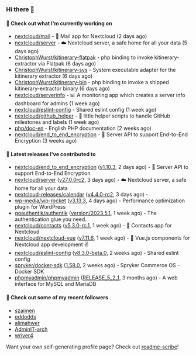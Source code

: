 ### Hi there 👋

#### 👷 Check out what I'm currently working on

- [nextcloud/mail](https://github.com/nextcloud/mail) - 💌 Mail app for Nextcloud (2 days ago)
- [nextcloud/server](https://github.com/nextcloud/server) - ☁️ Nextcloud server, a safe home for all your data (5 days ago)
- [ChristophWurst/kitinerary-flatpak](https://github.com/ChristophWurst/kitinerary-flatpak) - php binding to invoke kitinerary-extractor via Flatpak (6 days ago)
- [ChristophWurst/kitinerary-sys](https://github.com/ChristophWurst/kitinerary-sys) - System executable adapter for the kitinerary extractor (6 days ago)
- [ChristophWurst/kitinerary-bin](https://github.com/ChristophWurst/kitinerary-bin) - php binding to invoke a shipped kitinerary-extractor binary (6 days ago)
- [nextcloud/serverinfo](https://github.com/nextcloud/serverinfo) - 📊 A monitoring app which creates a server info dashboard for admins (1 week ago)
- [nextcloud/eslint-config](https://github.com/nextcloud/eslint-config) - Shared eslint config (1 week ago)
- [nextcloud/github_helper](https://github.com/nextcloud/github_helper) - :construction_worker: little helper scripts to handle GitHub milestones and labels (1 week ago)
- [php/doc-en](https://github.com/php/doc-en) - English PHP documentation (2 weeks ago)
- [nextcloud/end_to_end_encryption](https://github.com/nextcloud/end_to_end_encryption) - :closed_lock_with_key: Server API to support End-to-End Encryption (3 weeks ago)

#### 🔭 Latest releases I've contributed to

- [nextcloud/end_to_end_encryption](https://github.com/nextcloud/end_to_end_encryption) ([v1.10.3](https://github.com/nextcloud/end_to_end_encryption/releases/tag/v1.10.3), 2 days ago) - :closed_lock_with_key: Server API to support End-to-End Encryption
- [nextcloud/server](https://github.com/nextcloud/server) ([v27.0.0rc2](https://github.com/nextcloud/server/releases/tag/v27.0.0rc2), 3 days ago) - ☁️ Nextcloud server, a safe home for all your data
- [nextcloud-releases/calendar](https://github.com/nextcloud-releases/calendar) ([v4.4.0-rc2](https://github.com/nextcloud-releases/calendar/releases/tag/v4.4.0-rc2), 3 days ago) - 
- [wp-media/wp-rocket](https://github.com/wp-media/wp-rocket) ([v3.13.3](https://github.com/wp-media/wp-rocket/releases/tag/v3.13.3), 4 days ago) - Performance optimization plugin for WordPress
- [goauthentik/authentik](https://github.com/goauthentik/authentik) ([version/2023.5.1](https://github.com/goauthentik/authentik/releases/tag/version/2023.5.1), 1 week ago) - The authentication glue you need.
- [nextcloud/contacts](https://github.com/nextcloud/contacts) ([v5.3.0-rc.1](https://github.com/nextcloud/contacts/releases/tag/v5.3.0-rc.1), 1 week ago) - 📇 Contacts app for Nextcloud
- [nextcloud/nextcloud-vue](https://github.com/nextcloud/nextcloud-vue) ([v7.11.6](https://github.com/nextcloud/nextcloud-vue/releases/tag/v7.11.6), 1 week ago) - 🍱 Vue.js components for Nextcloud app development  ✌
- [nextcloud/eslint-config](https://github.com/nextcloud/eslint-config) ([v8.3.0-beta.0](https://github.com/nextcloud/eslint-config/releases/tag/v8.3.0-beta.0), 2 weeks ago) - Shared eslint config
- [spryker/docker-sdk](https://github.com/spryker/docker-sdk) ([1.58.0](https://github.com/spryker/docker-sdk/releases/tag/1.58.0), 2 weeks ago) - Spryker Commerce OS - Docker SDK
- [phpmyadmin/phpmyadmin](https://github.com/phpmyadmin/phpmyadmin) ([RELEASE_5_2_1](https://github.com/phpmyadmin/phpmyadmin/releases/tag/RELEASE_5_2_1), 3 months ago) - A web interface for MySQL and MariaDB

#### 👯 Check out some of my recent followers

- [szaimen](https://github.com/szaimen)
- [eddodds](https://github.com/eddodds)
- [alimahwer](https://github.com/alimahwer)
- [AdminIT-arch](https://github.com/AdminIT-arch)
- [wriver4](https://github.com/wriver4)

Want your own self-generating profile page? Check out [readme-scribe](https://github.com/muesli/readme-scribe)!
